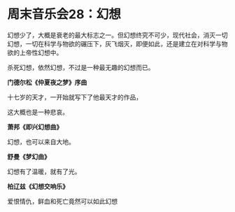 周末音乐会28：幻想
====





幻想少了，大概是衰老的最大标志之一。但幻想终究不可少，现代社会，消灭一切幻想，一切在科学与物欲的碾压下，灰飞烟灭，即便如此，还是建立在对科学与物欲的上帝性幻想中。

杀死幻想，依然幻想，不过是一种最无趣的幻想而已。

**门德尔松《仲夏夜之梦》序曲**

十七岁的天才，一开始就写下了他最天才的作品，

这大概也是一种悲哀。

**萧邦《即兴幻想曲》**

幻想，也可以来自大地。

**舒曼《梦幻曲》**

幻想有了温暖，就有了光。

**柏辽兹《幻想交响乐》**

爱恨情仇，鲜血和死亡竟然可以如此幻想
